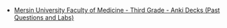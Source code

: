 - [Mersin University Faculty of Medicine - Third Grade - Anki Decks (Past Questions and Labs)](https://drive.google.com/drive/folders/1NkZBE5DgrjkfSPE9R6oR8rPbMm-Kqw14?usp=sharing)
